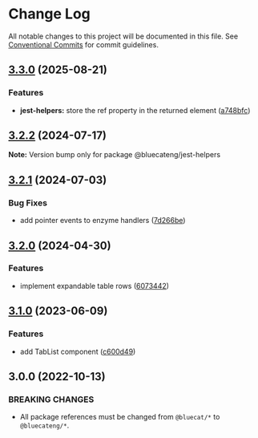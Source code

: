 # Change Log

All notable changes to this project will be documented in this file.
See [Conventional Commits](https://conventionalcommits.org) for commit guidelines.

## [3.3.0](https://github.com/bluecatengineering/pelagos-packages/compare/@bluecateng/jest-helpers@3.2.2...@bluecateng/jest-helpers@3.3.0) (2025-08-21)

### Features

- **jest-helpers:** store the ref property in the returned element ([a748bfc](https://github.com/bluecatengineering/pelagos-packages/commit/a748bfce5e2b682d10a38cdc76570b335bac4fc0))

## [3.2.2](https://github.com/bluecatengineering/pelagos-packages/compare/@bluecateng/jest-helpers@3.2.1...@bluecateng/jest-helpers@3.2.2) (2024-07-17)

**Note:** Version bump only for package @bluecateng/jest-helpers

## [3.2.1](https://github.com/bluecatengineering/pelagos-packages/compare/@bluecateng/jest-helpers@3.2.0...@bluecateng/jest-helpers@3.2.1) (2024-07-03)

### Bug Fixes

- add pointer events to enzyme handlers ([7d266be](https://github.com/bluecatengineering/pelagos-packages/commit/7d266be52d45c311e82d1d7aaaec89b5c0164370))

## [3.2.0](https://github.com/bluecatengineering/pelagos-packages/compare/@bluecateng/jest-helpers@3.1.0...@bluecateng/jest-helpers@3.2.0) (2024-04-30)

### Features

- implement expandable table rows ([6073442](https://github.com/bluecatengineering/pelagos-packages/commit/6073442312a1dcba1ad156fa3b0a27c2f9cb972f))

## [3.1.0](https://github.com/bluecatengineering/pelagos-packages/compare/@bluecateng/jest-helpers@3.0.0...@bluecateng/jest-helpers@3.1.0) (2023-06-09)

### Features

- add TabList component ([c600d49](https://github.com/bluecatengineering/pelagos-packages/commit/c600d4913679a5435758cee7516c6639642b7420))

## 3.0.0 (2022-10-13)

### BREAKING CHANGES

- All package references must be changed from `@bluecat/*` to `@bluecateng/*`.

